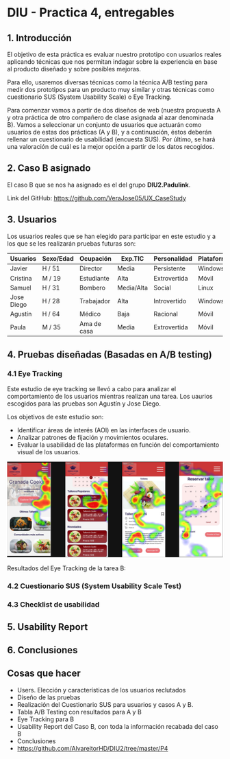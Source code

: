# DIU - Practica 4, entregables

## 1. Introducción

El objetivo de esta práctica  es evaluar nuestro prototipo con usuarios reales aplicando técnicas que nos permitan indagar sobre la experiencia en base al producto diseñado y sobre posibles mejoras.

Para ello, usaremos diversas técnicas como la técnica A/B testing para medir dos prototipos para un producto muy similar y otras técnicas como cuestionario SUS (System Usability Scale) o Eye Tracking.

Para comenzar vamos a partir de dos diseños de web (nuestra propuesta  A y otra práctica de otro compañero de clase asignada al azar denominada B). Vamos a seleccionar un conjunto de usuarios que actuarán como usuarios de estas dos prácticas (A y B), y a continuación, éstos deberán rellenar un cuestionario de usabilidad (encuesta SUS). Por último, se hará una valoración de cuál es la mejor opción a partir de los datos recogidos.

## 2. Caso B asignado
El caso B que se nos ha asignado es el del grupo **DIU2.Padulink**. 

Link del GitHub: https://github.com/VeraJose05/UX_CaseStudy

## 3. Usuarios

Los usuarios reales que se han elegido para participar en este estudio y a los que se les realizarán pruebas futuras son:

| Usuarios    | Sexo/Edad     | Ocupación   |  Exp.TIC    | Personalidad | Plataforma | TestA/B
| ------------- | -------- | ----------- | ----------- | -----------  | ---------- | ----
| Javier          | H / 51   |  Director    | Media       | Persistente | Windows      | A 
| Cristina         | M / 19   | Estudiante    | Alta        | Extrovertida | Móvil    | A 
| Samuel         | H / 31   | Bombero    | Media/Alta        | Social | Linux    | A 
| Jose Diego          | H / 28   | Trabajador  | Alta        | Introvertido       |Windows       | B 
| Agustín         | H / 64   | Médico     | Baja       | Racional     |Móvil       | B 
| Paula         | M / 35   | Ama de casa     | Media       | Extrovertida     |Móvil       | B 

## 4. Pruebas diseñadas (Basadas en A/B testing)

### 4.1 Eye Tracking

Este estudio de eye tracking se llevó a cabo para analizar el comportamiento de los usuarios mientras realizan una tarea. Los uaurios escogidos para las pruebas son Agustín y Jose Diego.

Los objetivos de este estudio son:

* Identificar áreas de interés (AOI) en las interfaces de usuario.
* Analizar patrones de fijación y movimientos oculares.
* Evaluar la usabilidad de las plataformas en función del comportamiento visual de los usuarios.


![EyeTracking](EyeTracking/EyeTracking.png)

Resultados del Eye Tracking de la tarea B:


### 4.2 Cuestionario SUS (System Usability Scale Test)

### 4.3 Checklist de usabilidad

## 5. Usability Report

## 6. Conclusiones


## Cosas que hacer
- Users. Elección y características de los usuarios reclutados
- Diseño de las pruebas
- Realización del Cuestionario SUS para usuarios y casos A y B.
- Tabla A/B Testing con resultados para A y B
- Eye Tracking para B
- Usability Report del Caso B, con toda la información recabada del caso B
- Conclusiones
- https://github.com/AlvareitorHD/DIU2/tree/master/P4

